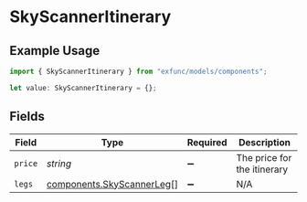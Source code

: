 # SkyScannerItinerary

## Example Usage

```typescript
import { SkyScannerItinerary } from "exfunc/models/components";

let value: SkyScannerItinerary = {};
```

## Fields

| Field                                                                  | Type                                                                   | Required                                                               | Description                                                            |
| ---------------------------------------------------------------------- | ---------------------------------------------------------------------- | ---------------------------------------------------------------------- | ---------------------------------------------------------------------- |
| `price`                                                                | *string*                                                               | :heavy_minus_sign:                                                     | The price for the itinerary                                            |
| `legs`                                                                 | [components.SkyScannerLeg](../../models/components/skyscannerleg.md)[] | :heavy_minus_sign:                                                     | N/A                                                                    |
